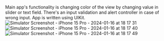 Main app's functionality is changing color of the view by changing value in slider or text field. There's an input validation and alert controller in case of wrong input. App is written using UIKit. 
![Simulator Screenshot - iPhone 15 Pro - 2024-01-16 at 18 17 31](https://github.com/Leralubiteklery/ColorizedApp/assets/58272000/e62773cf-15e8-420c-9f0e-c73756e8047b)
![Simulator Screenshot - iPhone 15 Pro - 2024-01-16 at 18 17 40](https://github.com/Leralubiteklery/ColorizedApp/assets/58272000/e80a2203-4d76-449f-b6fd-42ff3cecca44)
![Simulator Screenshot - iPhone 15 Pro - 2024-01-16 at 18 17 49](https://github.com/Leralubiteklery/ColorizedApp/assets/58272000/b5aa07f2-4597-4223-9a31-e7000d7d6db7)
